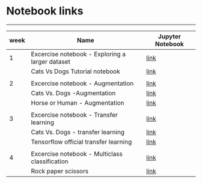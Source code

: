 # Notebook links

________

| week | Name                                            | Jupyter Notebook                                                                                                                                                                                                                               |
| ---- | ----------------------------------------------- | ---------------------------------------------------------------------------------------------------------------------------------------------------------------------------------------------------------------------------------------------- |
| 1    | Excercise notebook - Exploring a larger dataset | [link](https://nbviewer.jupyter.org/github/veb-101/Tensorflow-Speicialization/blob/master/Course%202%20-%20Convolutional%20Neural%20Networks%20in%20TensorFlow/week%201%20-%20Exploring%20a%20Larger%20Dataset/Exercise_Question.ipynb)        |
|      | Cats Vs Dogs Tutorial notebook                  | [link](https://nbviewer.jupyter.org/github/veb-101/Tensorflow-Speicialization/blob/master/Course%202%20-%20Convolutional%20Neural%20Networks%20in%20TensorFlow/week%201%20-%20Exploring%20a%20Larger%20Dataset/Week_1_1_Cats%26Dogs_tut.ipynb) |
|      |                                                 |                                                                                                                                                                                                                                                |
| 2    | Excercise notebook - Augmentation               | [link](https://nbviewer.jupyter.org/github/veb-101/Tensorflow-Speicialization/blob/master/Course%202%20-%20Convolutional%20Neural%20Networks%20in%20TensorFlow/week%202%20-%20Augmentation/Exercise_Question.ipynb)                            |
|      | Cats Vs. Dogs -Augmentation                     | [link](https://nbviewer.jupyter.org/github/veb-101/Tensorflow-Speicialization/blob/master/Course%202%20-%20Convolutional%20Neural%20Networks%20in%20TensorFlow/week%202%20-%20Augmentation/Week_2_1_Cats_v_Dogs_Augmentation.ipynb)            |
|      | Horse or Human - Augmentation                   | [link](https://nbviewer.jupyter.org/github/veb-101/Tensorflow-Speicialization/blob/master/Course%202%20-%20Convolutional%20Neural%20Networks%20in%20TensorFlow/week%202%20-%20Augmentation/Week_2_2_Horse_or_Human_WithAug.ipynb)              |
|      |                                                 |                                                                                                                                                                                                                                                |
| 3    | Excercise notebook - Transfer learning          | [link](https://nbviewer.jupyter.org/github/veb-101/Tensorflow-Speicialization/blob/master/Course%202%20-%20Convolutional%20Neural%20Networks%20in%20TensorFlow/week%203%20-%20Transfer%20Learning/Exercise_Question.ipynb)                     |
|      | Cats Vs. Dogs - transfer learning               | [link](https://nbviewer.jupyter.org/github/veb-101/Tensorflow-Speicialization/blob/master/Course%202%20-%20Convolutional%20Neural%20Networks%20in%20TensorFlow/week%203%20-%20Transfer%20Learning/week_3_1_Transfer_Learning.ipynb)            |
|      | Tensorflow official transfer learning           | [link](https://nbviewer.jupyter.org/github/veb-101/Tensorflow-Speicialization/blob/master/Course%202%20-%20Convolutional%20Neural%20Networks%20in%20TensorFlow/week%203%20-%20Transfer%20Learning/week_3_2_transfer_learning.ipynb)            |
|      |                                                 |                                                                                                                                                                                                                                                |
| 4    | Excercise notebook - Multiclass classification  | [link](https://nbviewer.jupyter.org/github/veb-101/Tensorflow-Speicialization/tree/master/Course%202%20-%20Convolutional%20Neural%20Networks%20in%20TensorFlow/week%204%20-%20Multiclass%20Classifications/)                                   |
|      | Rock paper scissors                             | [link](https://nbviewer.jupyter.org/github/veb-101/Tensorflow-Speicialization/blob/master/Course%202%20-%20Convolutional%20Neural%20Networks%20in%20TensorFlow/week%204%20-%20Multiclass%20Classifications/week4_1_rock_paper_scissors.ipynb)  |